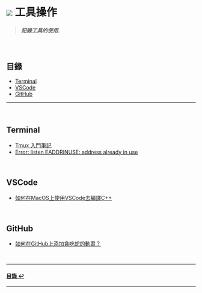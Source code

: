 # ![](https://drive.google.com/uc?id=10INx5_pkhMcYRdx_OO4rXNXxcsvPtBYq) 工具操作

> ##### 記錄工具的使用.

<br>

<!--ts-->
## 目錄
* [Terminal](#Terminal)
* [VSCode](#VSCode)
* [GitHub](#GitHub)
<!--te-->

---
<br>

## Terminal
* [Tmux 入門筆記](https://github.com/RC-Dev-Tech/tool-tmux) <br>
* [Error: listen EADDRINUSE: address already in use](https://github.com/RC-Dev-Tech/note-2023-0328-a) <br>

<br>

## VSCode
* [如何在MacOS上使用VSCode去編譯C++](https://github.com/RC-Dev-Tech/cpp-programming-with-vscode-on-mac) <br>

<br>

## GitHub
* [如何在GitHub上添加貪吃蛇的動畫？](https://github.com/RC-Dev-Tech/how-to-add-snake-animation-on-github) <br>

<br>

---
<!--ts-->
#### [目錄 ↩](#目錄)
<!--te-->
---